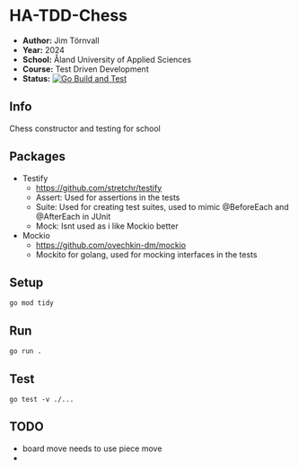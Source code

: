 # HA-TDD-Chess

- **Author:** Jim Törnvall
- **Year:** 2024
- **School:** Åland University of Applied Sciences
- **Course:** Test Driven Development
- **Status:** [![Go Build and Test](https://github.com/JimTornvall/HA-TDD-Chess/actions/workflows/go.yml/badge.svg)](https://github.com/JimTornvall/HA-TDD-Chess/actions/workflows/go.yml)

## Info

Chess constructor and testing for school

## Packages
- Testify
    - https://github.com/stretchr/testify
    - Assert: Used for assertions in the tests
    - Suite: Used for creating test suites, used to mimic @BeforeEach and @AfterEach in JUnit
    - Mock: Isnt used as i like Mockio better
- Mockio
    - https://github.com/ovechkin-dm/mockio
    - Mockito for golang, used for mocking interfaces in the tests

## Setup

```shell
go mod tidy
```

## Run

```shell
go run .
```

## Test

```shell
go test -v ./...
```

## TODO

- board move needs to use piece move
- 